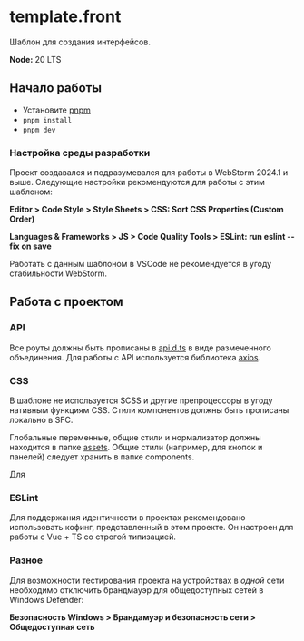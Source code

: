 # template.front

Шаблон для создания интерфейсов.

**Node:** 20 LTS

## Начало работы

* Установите [pnpm](https://pnpm.io/installation)
* `pnpm install`
* `pnpm dev`

### Настройка среды разработки

Проект создавался и подразумевался для работы в WebStorm 2024.1 и выше.
Следующие настройки рекомендуются для работы с этим шаблоном:

**Editor > Code Style > Style Sheets > CSS: Sort CSS Properties (Custom Order)**

**Languages & Frameworks > JS > Code Quality Tools > ESLint: run eslint --fix on save**

Работать с данным шаблоном в VSCode не рекомендуется в угоду стабильности WebStorm.

## Работа с проектом

### API

Все роуты должны быть прописаны в [api.d.ts](src/types/api.d.ts)
в виде размеченного объединения. Для работы с API используется библиотека
[axios](https://axios-http.com/docs/intro).

### CSS

В шаблоне не используется SCSS и другие препроцессоры в угоду нативным
функциям CSS. Стили компонентов должны быть прописаны локально в SFC.

Глобальные переменные, общие стили и нормализатор должны находится в
папке [assets](src/assets). Общие стили (например, для кнопок и панелей)
следует хранить в папке components.

Для 

### ESLint

Для поддержания идентичности в проектах рекомендовано использовать кофинг,
представленный в этом проекте. Он настроен для работы с Vue + TS со строгой
типизацией.

### Разное

Для возможности тестирования проекта на устройствах в *одной* сети необходимо
отключить брандмауэр для общедоступных сетей в Windows Defender:

**Безопасность Windows > Брандамуэр и безопасность сети > Общедоступная сеть**